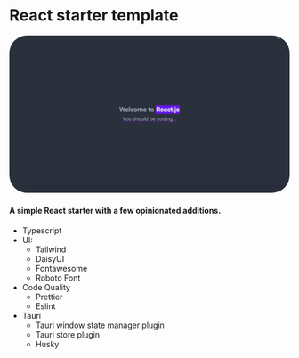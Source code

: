 # React starter template

<div align="center">
<img src="https://raw.githubusercontent.com/Fractal-Tess/React/main/public/app.jpg" width="580" style="border-radius:2rem"/>
</div>
</div>

#### A simple React starter with a few opinionated additions.

- Typescript
- UI:
  - Tailwind
  - DaisyUI
  - Fontawesome
  - Roboto Font
- Code Quality
  - Prettier
  - Eslint
- Tauri
  - Tauri window state manager plugin
  - Tauri store plugin
  - Husky
